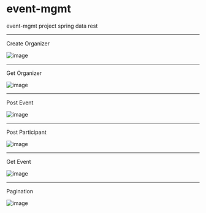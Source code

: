 # event-mgmt
event-mgmt project spring data rest

*****

Create Organizer

![image](https://user-images.githubusercontent.com/45312091/205786690-104fdb34-03b8-4614-91b9-e7b7d2adff67.png)

*****

Get Organizer

![image](https://user-images.githubusercontent.com/45312091/205786857-85ca7104-47f9-4b89-8763-ad83d234fd6d.png)

*****

Post Event

![image](https://user-images.githubusercontent.com/45312091/205787284-8de3e234-0334-4eca-a2b0-d39549502be5.png)

*****

Post Participant

![image](https://user-images.githubusercontent.com/45312091/205787334-247f42c1-7979-4cf2-8d19-4f5211617259.png)

*****

Get Event

![image](https://user-images.githubusercontent.com/45312091/205787498-ab2ae05d-9fcc-4e10-a4c7-824ddc1072a9.png)

*****

Pagination

![image](https://user-images.githubusercontent.com/45312091/205787655-dcb88ddf-b1bc-4e8c-b173-88672c112cdf.png)





